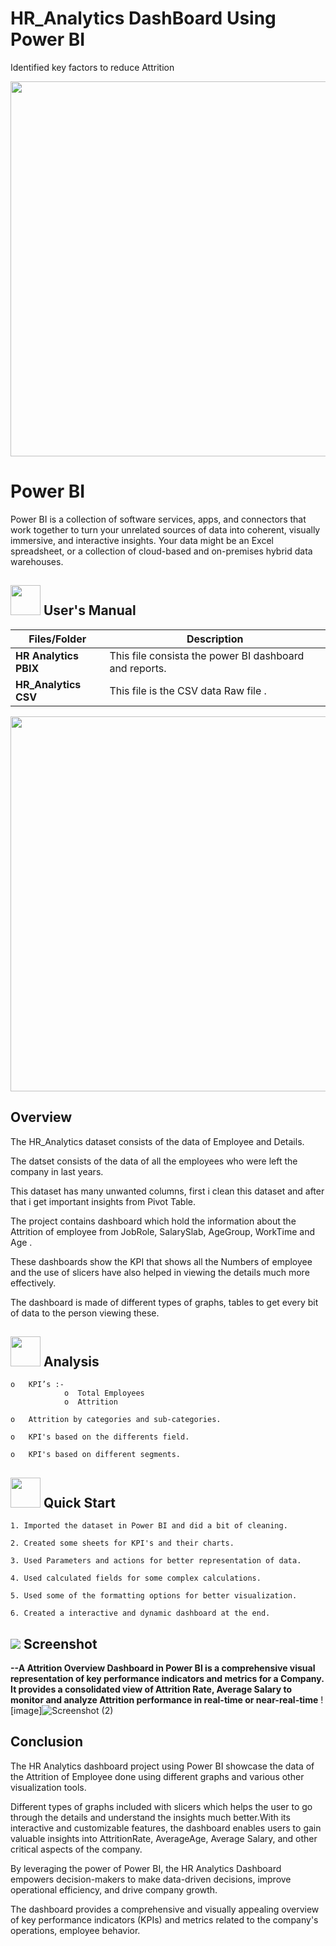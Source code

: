 # HR_Analytics DashBoard Using Power BI
Identified key factors to reduce Attrition
<p align="center"><img src="https://cdn.dribbble.com/users/22679/screenshots/2020456/untitled-3e.gif" width="600" ></p>

# Power BI
Power BI is a collection of software services, apps, and connectors that work together to turn your unrelated sources of data into coherent,
visually immersive, and interactive insights. Your data might be an Excel spreadsheet, 
or a collection of cloud-based and on-premises hybrid data warehouses.

##  <img src="https://user-images.githubusercontent.com/106439762/181935629-b3c47bd3-77fb-4431-a11c-ff8ba0942b63.gif" width="48" height="48"> **User's Manual**
| Files/Folder| Description |
| ------------- | ------------- |
| **HR Analytics PBIX**  | This file consista the power BI  dashboard and reports.  |
| **HR_Analytics CSV**  | This file is the CSV data Raw file .  |

<p align="center"><img src="https://i0.wp.com/sqlitybi.com/wp-content/uploads/2019/11/use-case-example2.gif?resize=937%2C759&ssl=1" width="600" ></p>

## Overview

The HR_Analytics dataset consists of the data of Employee and Details.

The datset consists of the data of all the employees who were left the company in last years.

This dataset has many unwanted columns, first i clean this dataset and after that i get important insights from Pivot Table.

The project contains dashboard which hold the information about the Attrition of employee from JobRole, SalarySlab, AgeGroup, WorkTime and Age .

These dashboards show the KPI that shows all the Numbers of employee and the use of slicers have also helped in viewing the details much more effectively.

The dashboard is made of different types of graphs, tables to get every bit of data to the person viewing these.

##  <img src=https://user-images.githubusercontent.com/106439762/178428775-03d67679-9aa4-4b08-91e9-6eb6ed8faf66.gif  width="48" height="48"> **Analysis**

    o	KPI’s :-
                o  Total Employees
                o  Attrition
                
    o	Attrition by categories and sub-categories.
    
    o	KPI's based on the differents field.
    
    o	KPI's based on different segments.

## <img src=https://user-images.githubusercontent.com/106439762/178804195-d9db61fb-b2cf-4c8f-bfc3-214cfe0f534c.gif width="48" height="48" > Quick Start

    1. Imported the dataset in Power BI and did a bit of cleaning.
 
    2. Created some sheets for KPI's and their charts.
    
    3. Used Parameters and actions for better representation of data.
    
    4. Used calculated fields for some complex calculations.
    
    5. Used some of the formatting options for better visualization. 
    
    6. Created a interactive and dynamic dashboard at the end.

## <img src="https://img.icons8.com/dusk/48/000000/ios-screenshot.png"/> Screenshot

**--A Attrition Overview Dashboard in Power BI is a comprehensive visual representation of key performance indicators and metrics for a Company. It provides a consolidated view of Attrition Rate, Average Salary to monitor and analyze Attrition performance in real-time or near-real-time** 
    ![image]![Screenshot (2)](https://github.com/goldenbkj1/HR-Analytics/assets/114793267/aea16a6b-d9a6-4c53-b3ee-df502751c1e9)

## Conclusion
The HR Analytics dashboard project using Power BI showcase the data of the Attrition of Employee done using different graphs and various other visualization tools.

Different types of graphs included with slicers which helps the user to go through the details and understand the insights much better.With its interactive and customizable features, the dashboard enables users to gain valuable insights into AttritionRate, AverageAge, Average Salary, and other critical aspects of the company.

By leveraging the power of Power BI, the HR Analytics Dashboard empowers decision-makers to make data-driven decisions, improve operational efficiency, and drive company growth.

The dashboard provides a comprehensive and visually appealing overview of key performance indicators (KPIs) and metrics related to the company's operations, employee behavior.
